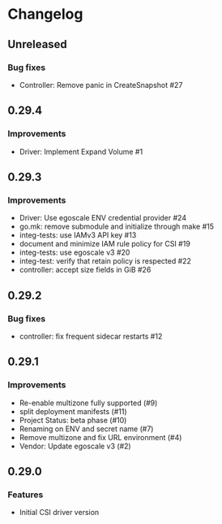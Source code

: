 # Changelog

## Unreleased

### Bug fixes

* Controller: Remove panic in CreateSnapshot #27

## 0.29.4

### Improvements

* Driver: Implement Expand Volume #1

## 0.29.3

### Improvements

* Driver: Use egoscale ENV credential provider #24
* go.mk: remove submodule and initialize through make #15
* integ-tests: use IAMv3 API key #13 
* document and minimize IAM rule policy for CSI #19 
* integ-tests: use egoscale v3 #20 
* integ-test: verify that retain policy is respected #22 
* controller: accept size fields in GiB #26 

## 0.29.2

### Bug fixes

* controller: fix frequent sidecar restarts #12 

## 0.29.1

### Improvements

* Re-enable multizone fully supported (#9)
* split deployment manifests (#11) 
* Project Status: beta phase (#10)
* Renaming on ENV and secret name (#7)
* Remove multizone and fix URL environment (#4)
* Vendor: Update egoscale v3 (#2)

## 0.29.0

### Features

* Initial CSI driver version
